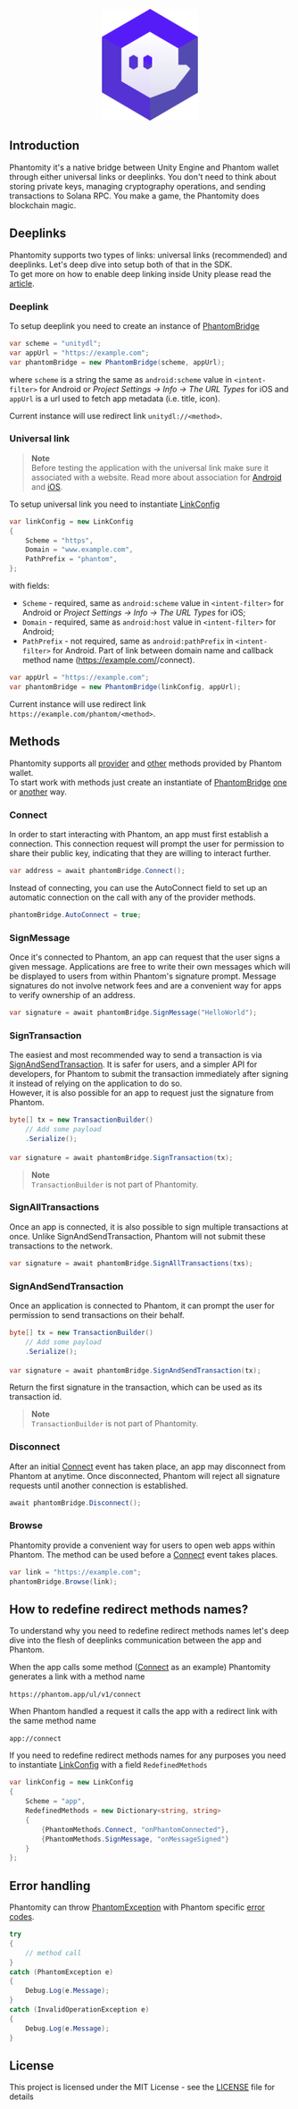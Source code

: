<p align="center">
    <img src="Assets/Images/logo.png" height="200" />
</p>

## Introduction
Phantomity it's a native bridge between Unity Engine and Phantom wallet through either universal links or deeplinks. You don't need to think about storing private keys, managing cryptography operations, and sending transactions to Solana RPC. You make a game, the Phantomity does blockchain magic.

## Deeplinks

Phantomity supports two types of links: universal links (recommended) and deeplinks. Let's deep dive into setup both of that in the SDK.<br/>
To get more on how to enable deep linking inside Unity please read the [article](https://docs.unity3d.com/2020.3/Documentation/Manual/enabling-deep-linking.html).

### Deeplink
To setup deeplink you need to create an instance of [PhantomBridge](Assets/Phantomity/Scripts/PhantomBridge.cs)

```csharp
var scheme = "unitydl";
var appUrl = "https://example.com";
var phantomBridge = new PhantomBridge(scheme, appUrl);
```

where `scheme` is a string the same as `android:scheme` value in `<intent-filter>` for Android or *Project Settings -> Info -> The URL Types* for iOS
and `appUrl` is a url used to fetch app metadata (i.e. title, icon).

Current instance will use redirect link `unitydl://<method>`.

### Universal link
> **Note**<br/>
> Before testing the application with the universal link make sure it associated with a website. Read more about association for [Android](https://developer.android.com/training/app-links/verify-android-applinks#web-assoc) and [iOS](https://developer.apple.com/documentation/Xcode/supporting-associated-domains?language=objc).

To setup universal link you need to instantiate [LinkConfig](Assets/Phantomity/Scripts/DTO/LinkConfig.cs)

```csharp
var linkConfig = new LinkConfig
{
    Scheme = "https",
    Domain = "www.example.com",
    PathPrefix = "phantom",
};
```

with fields:
* `Scheme` - required, same as `android:scheme` value in `<intent-filter>` for Android or *Project Settings -> Info -> The URL Types* for iOS;
* `Domain` - required, same as `android:host` value in `<intent-filter>` for Android;
* `PathPrefix` - not required, same as `android:pathPrefix` in `<intent-filter>` for Android. Part of link between domain name and callback method name (https://example.com/<PathpPefix>/connect).

```csharp
var appUrl = "https://example.com";
var phantomBridge = new PhantomBridge(linkConfig, appUrl);
```

Current instance will use redirect link `https://example.com/phantom/<method>`.

## Methods
Phantomity supports all [provider](https://docs.phantom.app/integrating/deeplinks-ios-and-android/provider-methods) and [other](https://docs.phantom.app/integrating/deeplinks-ios-and-android/other-methods) methods provided by Phantom wallet.<br/>
To start work with methods just create an instantiate of [PhantomBridge](Assets/Phantomity/Scripts/PhantomBridge.cs) [one](#deeplink) or [another](#universal-link) way.

### Connect
In order to start interacting with Phantom, an app must first establish a connection. This connection request will prompt the user for permission to share their public key, indicating that they are willing to interact further.

```csharp
var address = await phantomBridge.Connect();
```

Instead of connecting, you can use the AutoConnect field to set up an automatic connection on the call with any of the provider methods.

```csharp
phantomBridge.AutoConnect = true;
```

### SignMessage

Once it's connected to Phantom, an app can request that the user signs a given message. Applications are free to write their own messages which will be displayed to users from within Phantom's signature prompt. Message signatures do not involve network fees and are a convenient way for apps to verify ownership of an address.

```csharp
var signature = await phantomBridge.SignMessage("HelloWorld");
```

### SignTransaction

The easiest and most recommended way to send a transaction is via [SignAndSendTransaction](#signandsendtransaction). It is safer for users, and a simpler API for developers, for Phantom to submit the transaction immediately after signing it instead of relying on the application to do so.<br/>
However, it is also possible for an app to request just the signature from Phantom.

```csharp
byte[] tx = new TransactionBuilder()
	// Add some payload
	.Serialize();

var signature = await phantomBridge.SignTransaction(tx);
```

> **Note**<br/>
> `TransactionBuilder` is not part of Phantomity.

### SignAllTransactions

Once an app is connected, it is also possible to sign multiple transactions at once. Unlike SignAndSendTransaction, Phantom will not submit these transactions to the network.

```csharp
var signature = await phantomBridge.SignAllTransactions(txs);
```

### SignAndSendTransaction

Once an application is connected to Phantom, it can prompt the user for permission to send transactions on their behalf.<br/>

```csharp
byte[] tx = new TransactionBuilder()
	// Add some payload
	.Serialize();

var signature = await phantomBridge.SignAndSendTransaction(tx);
```

Return the first signature in the transaction, which can be used as its transaction id.

> **Note**<br/>
> `TransactionBuilder` is not part of Phantomity.

### Disconnect
After an initial [Connect](#connect) event has taken place, an app may disconnect from Phantom at anytime. Once disconnected, Phantom will reject all signature requests until another connection is established.

```csharp
await phantomBridge.Disconnect();
```

### Browse
Phantomity provide a convenient way for users to open web apps within Phantom.
The method can be used before a [Connect](#connect) event takes places.

```csharp
var link = "https://example.com";
phantomBridge.Browse(link);
```

## How to redefine redirect methods names?

To understand why you need to redefine redirect methods names let's deep dive into the flesh of deeplinks communication between the app and Phantom.

When the app calls some method ([Connect](#connect) as an example) Phantomity generates a link with a method name

``https://phantom.app/ul/v1/connect``

When Phantom handled a request it calls the app with a redirect link with the same method name

``app://connect``

If you need to redefine redirect methods names for any purposes you need to instantiate [LinkConfig](Assets/Phantomity/Scripts/DTO/LinkConfig.cs) with a field `RedefinedMethods`

```csharp
var linkConfig = new LinkConfig
{
    Scheme = "app",
    RedefinedMethods = new Dictionary<string, string>
    {
        {PhantomMethods.Connect, "onPhantomConnected"},
        {PhantomMethods.SignMessage, "onMessageSigned"}
    }
};
```

## Error handling

Phantomity can throw [PhantomException](Assets/Phantomity/Scripts/Utils/PhantomException.cs) with Phantom specific [error codes](https://docs.phantom.app/integrating/errors).

```csharp
try
{
    // method call
}
catch (PhantomException e)
{
    Debug.Log(e.Message);
}
catch (InvalidOperationException e)
{
    Debug.Log(e.Message);
}
```

## License

This project is licensed under the MIT License - see the [LICENSE](https://github.com/sidorovkirill/Phantomity/blob/08759fd665a45c9e006043051b38e4fe711160d1/LICENSE) file for details